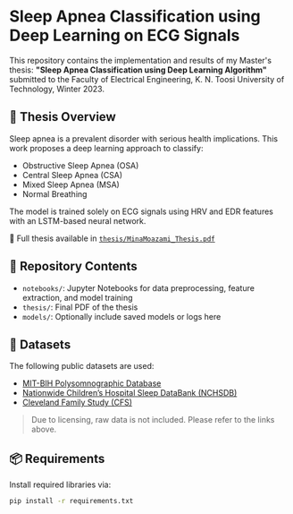 # Sleep Apnea Classification using Deep Learning on ECG Signals

This repository contains the implementation and results of my Master's thesis:
**"Sleep Apnea Classification using Deep Learning Algorithm"**  
submitted to the Faculty of Electrical Engineering, K. N. Toosi University of Technology, Winter 2023.

## 📘 Thesis Overview

Sleep apnea is a prevalent disorder with serious health implications. This work proposes a deep learning approach to classify:
- Obstructive Sleep Apnea (OSA)
- Central Sleep Apnea (CSA)
- Mixed Sleep Apnea (MSA)
- Normal Breathing

The model is trained solely on ECG signals using HRV and EDR features with an LSTM-based neural network.

📄 Full thesis available in [`thesis/MinaMoazami_Thesis.pdf`](thesis/MinaMoazami_Thesis.pdf)

## 📁 Repository Contents

- `notebooks/`: Jupyter Notebooks for data preprocessing, feature extraction, and model training
- `thesis/`: Final PDF of the thesis
- `models/`: Optionally include saved models or logs here

## 🧪 Datasets

The following public datasets are used:
- [MIT-BIH Polysomnographic Database](https://physionet.org/content/slpdb/1.0.0/)
- [Nationwide Children’s Hospital Sleep DataBank (NCHSDB)](https://physionet.org/content/nch-sleep/3.1.0/)
- [Cleveland Family Study (CFS)](https://sleepdata.org/datasets/cfs)

> Due to licensing, raw data is not included. Please refer to the links above.

## 📦 Requirements

Install required libraries via:

```bash
pip install -r requirements.txt

